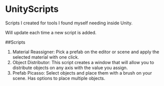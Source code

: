 # UnityScripts
Scripts I created for tools I found myself needing inside Unity.


Will update each time a new script is added.

##Scripts

1. Material Reassigner: Pick a prefab on the editor or scene and apply the selected material with one click.
2. Object Distributor: This script creates a window that will allow you to distribute objects on any axis with the value you assign.
3. Prefab Picasso: Select objects and place them with a brush on your scene. Has options to place multiple objects.
